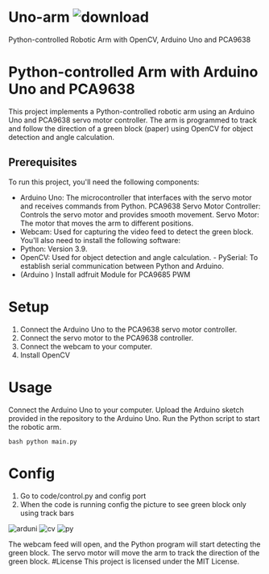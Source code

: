 # Uno-arm ![download](https://github.com/90x-Development/Uno-arm/assets/64578167/29d12c0d-6dd8-4fb9-9320-f50de5bd5153)

Python-controlled Robotic Arm with OpenCV, Arduino Uno and PCA9638


# Python-controlled Arm with Arduino Uno and PCA9638

This project implements a Python-controlled robotic arm using an Arduino Uno and PCA9638 servo motor controller. The arm is programmed to track and follow the direction of a green block (paper) using OpenCV for object detection and angle calculation.

## Prerequisites

To run this project, you'll need the following components:
- Arduino Uno: The microcontroller that interfaces with the servo motor and receives commands from Python. PCA9638 Servo Motor Controller: Controls the servo motor and provides smooth movement.
Servo Motor: The motor that moves the arm to different positions.
- Webcam: Used for capturing the video feed to detect the green block.
You'll also need to install the following software:
- Python: Version 3.9.
- OpenCV: Used for object detection and angle calculation. - PySerial: To establish serial communication between Python and Arduino.
- (Arduino ) Install adfruit Module for PCA9685 PWM

# Setup

1. Connect the Arduino Uno to the PCA9638 servo motor controller.
2. Connect the servo motor to the PCA9638 controller.
3. Connect the webcam to your computer.
4. Install OpenCV


# Usage

Connect the Arduino Uno to your computer.
Upload the Arduino sketch provided in the repository to the Arduino Uno.
Run the Python script to start the robotic arm.

```
bash python main.py
```
# Config 

1. Go to code/control.py and config port
2. When the code is running config the picture to see green block only using track bars 


![arduni](https://github.com/90x-Development/Uno-arm/assets/64578167/9f0b377e-79bd-476f-adef-49b90e877d66)
![cv](https://github.com/90x-Development/Uno-arm/assets/64578167/4f1b6673-cf88-4ee5-931c-ea8c8070d83f)
![py](https://github.com/90x-Development/Uno-arm/assets/64578167/abb77e9f-ca70-42f6-acc7-691cb69c22e0)

The webcam feed will open, and the Python program will start detecting the green block.
The servo motor will move the arm to track the direction of the green block.
#License
This project is licensed under the MIT License.
